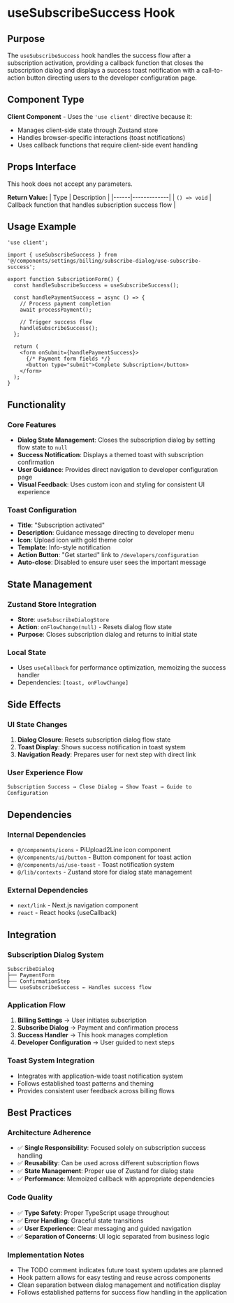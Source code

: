 # useSubscribeSuccess Hook

## Purpose

The `useSubscribeSuccess` hook handles the success flow after a subscription activation, providing a callback function that closes the subscription dialog and displays a success toast notification with a call-to-action button directing users to the developer configuration page.

## Component Type

**Client Component** - Uses the `'use client'` directive because it:
- Manages client-side state through Zustand store
- Handles browser-specific interactions (toast notifications)
- Uses callback functions that require client-side event handling

## Props Interface

This hook does not accept any parameters.

**Return Value:**
| Type | Description |
|------|-------------|
| `() => void` | Callback function that handles subscription success flow |

## Usage Example

```tsx
'use client';

import { useSubscribeSuccess } from '@/components/settings/billing/subscribe-dialog/use-subscribe-success';

export function SubscriptionForm() {
  const handleSubscribeSuccess = useSubscribeSuccess();

  const handlePaymentSuccess = async () => {
    // Process payment completion
    await processPayment();
    
    // Trigger success flow
    handleSubscribeSuccess();
  };

  return (
    <form onSubmit={handlePaymentSuccess}>
      {/* Payment form fields */}
      <button type="submit">Complete Subscription</button>
    </form>
  );
}
```

## Functionality

### Core Features
- **Dialog State Management**: Closes the subscription dialog by setting flow state to `null`
- **Success Notification**: Displays a themed toast with subscription confirmation
- **User Guidance**: Provides direct navigation to developer configuration page
- **Visual Feedback**: Uses custom icon and styling for consistent UI experience

### Toast Configuration
- **Title**: "Subscription activated"
- **Description**: Guidance message directing to developer menu
- **Icon**: Upload icon with gold theme color
- **Template**: Info-style notification
- **Action Button**: "Get started" link to `/developers/configuration`
- **Auto-close**: Disabled to ensure user sees the important message

## State Management

### Zustand Store Integration
- **Store**: `useSubscribeDialogStore`
- **Action**: `onFlowChange(null)` - Resets dialog flow state
- **Purpose**: Closes subscription dialog and returns to initial state

### Local State
- Uses `useCallback` for performance optimization, memoizing the success handler
- Dependencies: `[toast, onFlowChange]`

## Side Effects

### UI State Changes
1. **Dialog Closure**: Resets subscription dialog flow state
2. **Toast Display**: Shows success notification in toast system
3. **Navigation Ready**: Prepares user for next step with direct link

### User Experience Flow
```
Subscription Success → Close Dialog → Show Toast → Guide to Configuration
```

## Dependencies

### Internal Dependencies
- `@/components/icons` - PiUpload2Line icon component
- `@/components/ui/button` - Button component for toast action
- `@/components/ui/use-toast` - Toast notification system
- `@/lib/contexts` - Zustand store for dialog state management

### External Dependencies
- `next/link` - Next.js navigation component
- `react` - React hooks (useCallback)

## Integration

### Subscription Dialog System
```
SubscribeDialog
├── PaymentForm
├── ConfirmationStep
└── useSubscribeSuccess ← Handles success flow
```

### Application Flow
1. **Billing Settings** → User initiates subscription
2. **Subscribe Dialog** → Payment and confirmation process
3. **Success Handler** → This hook manages completion
4. **Developer Configuration** → User guided to next steps

### Toast System Integration
- Integrates with application-wide toast notification system
- Follows established toast patterns and theming
- Provides consistent user feedback across billing flows

## Best Practices

### Architecture Adherence
- ✅ **Single Responsibility**: Focused solely on subscription success handling
- ✅ **Reusability**: Can be used across different subscription flows
- ✅ **State Management**: Proper use of Zustand for dialog state
- ✅ **Performance**: Memoized callback with appropriate dependencies

### Code Quality
- ✅ **Type Safety**: Proper TypeScript usage throughout
- ✅ **Error Handling**: Graceful state transitions
- ✅ **User Experience**: Clear messaging and guided navigation
- ✅ **Separation of Concerns**: UI logic separated from business logic

### Implementation Notes
- The TODO comment indicates future toast system updates are planned
- Hook pattern allows for easy testing and reuse across components
- Clean separation between dialog management and notification display
- Follows established patterns for success flow handling in the application